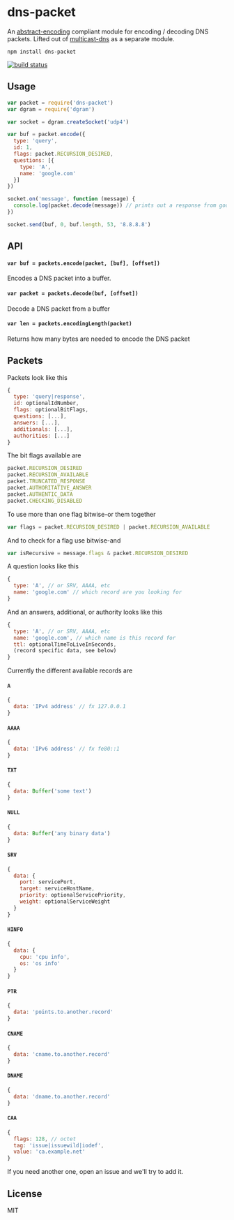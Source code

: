 # dns-packet

An [abstract-encoding](https://github.com/mafintosh/abstract-encoding) compliant module for encoding / decoding DNS packets.
Lifted out of [multicast-dns](https://github.com/mafintosh/multicast-dns) as a separate module.

```
npm install dns-packet
```

[![build status](https://travis-ci.org/mafintosh/dns-packet.svg?branch=master)](https://travis-ci.org/mafintosh/dns-packet)

## Usage

``` js
var packet = require('dns-packet')
var dgram = require('dgram')

var socket = dgram.createSocket('udp4')

var buf = packet.encode({
  type: 'query',
  id: 1,
  flags: packet.RECURSION_DESIRED,
  questions: [{
    type: 'A',
    name: 'google.com'
  }]
})

socket.on('message', function (message) {
  console.log(packet.decode(message)) // prints out a response from google dns
})

socket.send(buf, 0, buf.length, 53, '8.8.8.8')
```

## API

#### `var buf = packets.encode(packet, [buf], [offset])`

Encodes a DNS packet into a buffer.

#### `var packet = packets.decode(buf, [offset])`

Decode a DNS packet from a buffer

#### `var len = packets.encodingLength(packet)`

Returns how many bytes are needed to encode the DNS packet

## Packets

Packets look like this

``` js
{
  type: 'query|response',
  id: optionalIdNumber,
  flags: optionalBitFlags,
  questions: [...],
  answers: [...],
  additionals: [...],
  authorities: [...]
}
```

The bit flags available are

``` js
packet.RECURSION_DESIRED
packet.RECURSION_AVAILABLE
packet.TRUNCATED_RESPONSE
packet.AUTHORITATIVE_ANSWER
packet.AUTHENTIC_DATA
packet.CHECKING_DISABLED
```

To use more than one flag bitwise-or them together

``` js
var flags = packet.RECURSION_DESIRED | packet.RECURSION_AVAILABLE
```

And to check for a flag use bitwise-and

``` js
var isRecursive = message.flags & packet.RECURSION_DESIRED
```

A question looks like this

``` js
{
  type: 'A', // or SRV, AAAA, etc
  name: 'google.com' // which record are you looking for
}
```

And an answers, additional, or authority looks like this

``` js
{
  type: 'A', // or SRV, AAAA, etc
  name: 'google.com', // which name is this record for
  ttl: optionalTimeToLiveInSeconds,
  (record specific data, see below)
}
```

Currently the different available records are

#### `A`

``` js
{
  data: 'IPv4 address' // fx 127.0.0.1
}
```

#### `AAAA`

``` js
{
  data: 'IPv6 address' // fx fe80::1
}
```

#### `TXT`

``` js
{
  data: Buffer('some text')
}
```

#### `NULL`

``` js
{
  data: Buffer('any binary data')
}
```

#### `SRV`

``` js
{
  data: {
    port: servicePort,
    target: serviceHostName,
    priority: optionalServicePriority,
    weight: optionalServiceWeight
  }
}
```

#### `HINFO`

``` js
{
  data: {
    cpu: 'cpu info',
    os: 'os info'
  }
}
```

#### `PTR`

``` js
{
  data: 'points.to.another.record'
}
```

#### `CNAME`

``` js
{
  data: 'cname.to.another.record'
}
```

#### `DNAME`

``` js
{
  data: 'dname.to.another.record'
}
```

#### `CAA`

``` js
{
  flags: 128, // octet
  tag: 'issue|issuewild|iodef',
  value: 'ca.example.net'
}
```

If you need another one, open an issue and we'll try to add it.

## License

MIT
